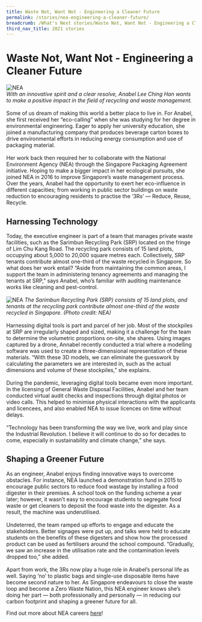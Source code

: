 ```yaml
---
title: Waste Not, Want Not - Engineering a Cleaner Future
permalink: /stories/nea-engineering-a-cleaner-future/
breadcrumb: /What's Next stories/Waste Not, Want Not - Engineering a Cleaner Future
third_nav_title: 2021 stories
---
```


# <b>Waste Not, Want Not - Engineering a Cleaner Future</b>
![NEA](/images/NEA_Sarimbun%20Recycling%20Park.jpg)
<br>
*With an innovative spirit and a clear resolve, Anabel Lee Ching Han wants to make a positive impact in the field of recycling and waste management.*
<br>
<br>
Some of us dream of making this world a better place to live in. For Anabel, she first received her “eco-calling” when she was studying for her degree in environmental engineering. Eager to apply her university education, she joined a manufacturing company that produces beverage carton boxes to drive environmental efforts in reducing energy consumption and use of packaging material.
<br><br>
Her work back then required her to collaborate with the National Environment Agency (NEA) through the Singapore Packaging Agreement initiative. Hoping to make a bigger impact in her ecological pursuits, she joined NEA in 2016 to improve Singapore’s waste management process. Over the years, Anabel had the opportunity to exert her eco-influence in different capacities; from working in public sector buildings on waste reduction to encouraging residents to practise the ‘3Rs’ — Reduce, Reuse, Recycle.
<br>
## Harnessing Technology
Today, the executive engineer is part of a team that manages private waste facilities, such as the Sarimbun Recycling Park (SRP) located on the fringe of Lim Chu Kang Road. The recycling park consists of 15 land plots, occupying about 5,000 to 20,000 square metres each. Collectively, SRP tenants contribute almost one-third of the waste recycled in Singapore. So what does her work entail? “Aside from maintaining the common areas, I support the team in administering tenancy agreements and managing the tenants at SRP,” says Anabel, who’s familiar with auditing maintenance works like cleaning and pest-control.
<br>
<br>
![NEA](/images/NEA_Sarimbun%20Recycling%20Park%202.jpg)
*The Sarimbun Recycling Park (SRP) consists of 15 land plots, and tenants at the recycling park contribute almost one-third of the waste recycled in Singapore. (Photo credit: NEA)*
<br><br>
Harnessing digital tools is part and parcel of her job. Most of the stockpiles at SRP are irregularly shaped and sized, making it a challenge for the team to determine the volumetric proportions on-site, she shares. Using images captured by a drone, Annabel recently conducted a trial where a modelling software was used to create a three-dimensional representation of these materials. “With these 3D models, we can eliminate the guesswork by calculating the parameters we are interested in, such as the actual dimensions and volume of these stockpiles,” she explains.
<br><br>
During the pandemic, leveraging digital tools became even more important. In the licensing of General Waste Disposal Facilities, Anabel and her team conducted virtual audit checks and inspections through digital photos or video calls. This helped to minimise physical interactions with the applicants and licencees, and also enabled NEA to issue licences on time without delays.
<br><br>
“Technology has been transforming the way we live, work and play since the Industrial Revolution. I believe it will continue to do so for decades to come, especially in sustainability and climate change,” she says.
<br>
## Shaping a Greener Future
As an engineer, Anabel enjoys finding innovative ways to overcome obstacles. For instance, NEA launched a demonstration fund in 2015 to encourage public sectors to reduce food wastage by installing a food digester in their premises. A school took on the funding scheme a year later; however, it wasn’t easy to encourage students to segregate food waste or get cleaners to deposit the food waste into the digester. As a result, the machine was underutilised.
<br><br>
Undeterred, the team ramped up efforts to engage and educate the stakeholders. Better signages were put up, and talks were held to educate students on the benefits of these digesters and show how the processed product can be used as fertilisers around the school compound. “Gradually, we saw an increase in the utilisation rate and the contamination levels dropped too,” she added.
<br><br>
Apart from work, the 3Rs now play a huge role in Anabel’s personal life as well. Saying ‘no’ to plastic bags and single-use disposable items have become second nature to her. As Singapore endeavours to close the waste loop and become a Zero Waste Nation, this NEA engineer knows she’s doing her part — both professionally and personally — in reducing our carbon footprint and shaping a greener future for all.

Find out more about NEA careers [here](http://careers.pageuppeople.com/688/cwlive/en/filter/?=&search-keyword=&brand=national%20environment%20agency&job-mail-subscribe-privacy=agree)!